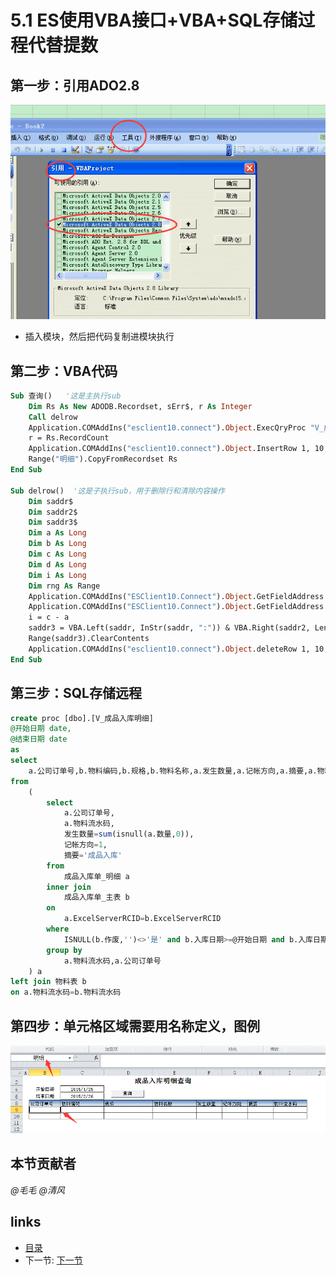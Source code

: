 # 5.1 ES使用VBA接口+VBA+SQL存储过程代替提数

## 第一步：引用ADO2.8
![](images/5.1.1.png?raw=true)
 
* 插入模块，然后把代码复制进模块执行


## 第二步：VBA代码
```vb
Sub 查询()   '这是主执行sub
	Dim Rs As New ADODB.Recordset, sErr$, r As Integer
	Call delrow
	Application.COMAddIns("esclient10.connect").Object.ExecQryProc "V_成品入库明细", Rs, sErr, Range("开始日期").Value, Range("结束日期").Value
	r = Rs.RecordCount
	Application.COMAddIns("esclient10.connect").Object.InsertRow 1, 10, r - 2
	Range("明细").CopyFromRecordset Rs
End Sub

Sub delrow()  '这是子执行sub，用于删除行和清除内容操作
	Dim saddr$
	Dim saddr2$
	Dim saddr3$
	Dim a As Long
	Dim b As Long
	Dim c As Long
	Dim d As Long
	Dim i As Long
	Dim rng As Range
	Application.COMAddIns("ESClient10.Connect").Object.GetFieldAddress "公司订单号", saddr, a, b, c, d
	Application.COMAddIns("ESClient10.Connect").Object.GetFieldAddress "物料流水码", saddr2
	i = c - a
	saddr3 = VBA.Left(saddr, InStr(saddr, ":")) & VBA.Right(saddr2, Len(saddr2) - InStr(saddr2, ":"))
	Range(saddr3).ClearContents
	Application.COMAddIns("esclient10.connect").Object.deleteRow 1, 10, i - 1
End Sub
```

## 第三步：SQL存储远程
```sql
create proc [dbo].[V_成品入库明细]
@开始日期 date,
@结束日期 date
as
select
	a.公司订单号,b.物料编码,b.规格,b.物料名称,a.发生数量,a.记帐方向,a.摘要,a.物料流水码
from
	(
		select
			a.公司订单号,
			a.物料流水码,
			发生数量=sum(isnull(a.数量,0)),
			记帐方向=1,
			摘要='成品入库'
		from
			成品入库单_明细 a
		inner join
			成品入库单_主表 b
		on
			a.ExcelServerRCID=b.ExcelServerRCID
		where
			ISNULL(b.作废,'')<>'是' and b.入库日期>=@开始日期 and b.入库日期<=@结束日期
		group by
			a.物料流水码,a.公司订单号
	) a
left join 物料表 b
on a.物料流水码=b.物料流水码
```

## 第四步：单元格区域需要用名称定义，图例
![](images/5.1.2.png?raw=true)

## 本节贡献者
*@毛毛*
*@清风*

## links
  * [目录](<preface.md>)
  * 下一节: [下一节](<05.2.md>)
